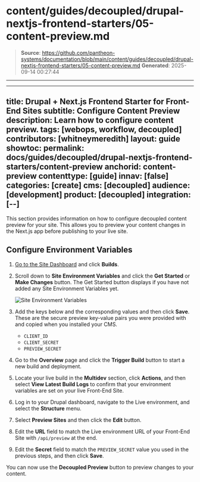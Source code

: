 # content/guides/decoupled/drupal-nextjs-frontend-starters/05-content-preview.md

> **Source**: https://github.com/pantheon-systems/documentation/blob/main/content/guides/decoupled/drupal-nextjs-frontend-starters/05-content-preview.md
> **Generated**: 2025-09-14 00:27:44

---

---
title: Drupal + Next.js Frontend Starter for Front-End Sites
subtitle: Configure Content Preview
description: Learn how to configure content preview.
tags: [webops, workflow, decoupled]
contributors: [whitneymeredith]
layout: guide
showtoc:
permalink: docs/guides/decoupled/drupal-nextjs-frontend-starters/content-preview
anchorid: content-preview
contenttype: [guide]
innav: [false]
categories: [create]
cms: [decoupled]
audience: [development]
product: [decoupled]
integration: [--]
---

This section provides information on how to configure decoupled content preview for your site. This allows you to preview your content changes in the Next.js app before publishing to your live site.

## Configure Environment Variables

1. [Go to the Site Dashboard](/guides/account-mgmt/workspace-sites-teams/sites#site-dashboard) and click **Builds**.

1. Scroll down to **Site Environment Variables** and click the **Get Started** or **Make Changes** button. The Get Started button displays if you have not added any Site Environment Variables yet.

    ![Site Environment Variables](../../../../images/decoupled-preview-env-variables.png)

1. Add the keys below and the corresponding values and then click **Save**. These are the secure preview key-value pairs you were provided with and copied when you installed your CMS.

    - `CLIENT_ID`
    - `CLIENT_SECRET`
    - `PREVIEW_SECRET`

1. Go to the **Overview** page and click the **Trigger Build** button to start a new build and deployment.

1. Locate your live build in the **Multidev** section, click **Actions**, and then select **View Latest Build Logs** to confirm that your environment variables are set on your live Front-End Site.

1. Log in to your Drupal dashboard, navigate to the Live environment, and select the **Structure** menu.

1. Select **Preview Sites** and then click the **Edit** button.

1. Edit the **URL** field to match the Live environment URL of your Front-End Site with `/api/preview` at the end.

1. Edit the **Secret** field to match the `PREVIEW_SECRET` value you used in the previous steps, and then click **Save**.

You can now use the **Decoupled Preview** button to preview changes to your content.